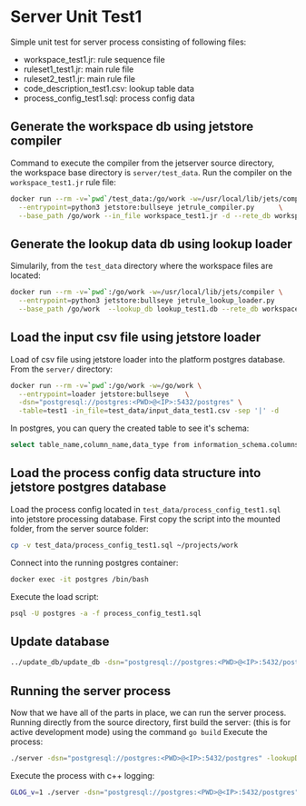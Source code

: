 # Server Unit Test1

Simple unit test for server process consisting of following files:

- workspace_test1.jr: rule sequence file
- ruleset1_test1.jr: main rule file
- ruleset2_test1.jr: main rule file
- code_description_test1.csv: lookup table data
- process_config_test1.sql: process config data

## Generate the workspace db using jetstore compiler

Command to execute the compiler from the jetserver source directory,  
the workspace base directory is `server/test_data`.
Run the compiler on the `workspace_test1.jr` rule file:

```bash
docker run --rm -v=`pwd`/test_data:/go/work -w=/usr/local/lib/jets/compiler \
  --entrypoint=python3 jetstore:bullseye jetrule_compiler.py      \
  --base_path /go/work --in_file workspace_test1.jr -d --rete_db workspace_test1.db
```

## Generate the lookup data db using lookup loader

Simularily, from the `test_data` directory where the workspace files are located:

```bash
docker run --rm -v=`pwd`:/go/work -w=/usr/local/lib/jets/compiler \
  --entrypoint=python3 jetstore:bullseye jetrule_lookup_loader.py      \
  --base_path /go/work  --lookup_db lookup_test1.db --rete_db workspace_test1.db
```

## Load the input csv file using jetstore loader

Load of csv file using jetstore loader into the platform postgres database.
From the `server/` directory:

```bash
docker run --rm -v=`pwd`:/go/work -w=/go/work \
  --entrypoint=loader jetstore:bullseye    \
  -dsn="postgresql://postgres:<PWD>@<IP>:5432/postgres" \
  -table=test1 -in_file=test_data/input_data_test1.csv -sep '|' -d 
```

In postgres, you can query the created table to see it's schema:

```bash
select table_name,column_name,data_type from information_schema.columns where table_name = 'test1';
```

## Load the process config data structure into jetstore postgres database

Load the process config located in `test_data/process_config_test1.sql` into jetstore processing database. 
First copy the script into the mounted folder, from the server source folder:

```bash
cp -v test_data/process_config_test1.sql ~/projects/work
```

Connect into the running postgres container:

```bash
docker exec -it postgres /bin/bash
```

Execute the load script:

```bash
psql -U postgres -a -f process_config_test1.sql
```

## Update database

```bash
../update_db/update_db -dsn="postgresql://postgres:<PWD>@<IP>:5432/postgres" -drop -workspaceDb test_data/workspace_test1.db 
```

## Running the server process

Now that we have all of the parts in place, we can run the server process.
Running directly from the source directory, first build the server:
(this is for active development mode) using the command `go build`
Execute the process:

```bash
./server -dsn="postgresql://postgres:<PWD>@<IP>:5432/postgres" -lookupDb test_data/lookup_test1.db -outTables=hc__claim -pcKey=1 -ruleseq=step1 -sessionId=session1 -workspaceDb=test_data/workspace_test1.db -poolSize=1
```

Execute the process with c++ logging:

```bash
GLOG_v=1 ./server -dsn="postgresql://postgres:<PWD>@<IP>:5432/postgres"  -lookupDb test_data/lookup_test1.db -outTables=hc__claim -pcKey=1 -ruleset=workspace_test1.jr -sessId=sess1 -workspaceDb=test_data/workspace_test1.db -poolSize=1
```
